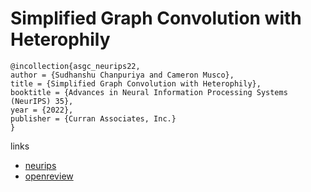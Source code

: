 # Simplified Graph Convolution with Heterophily

```
@incollection{asgc_neurips22,
author = {Sudhanshu Chanpuriya and Cameron Musco},
title = {Simplified Graph Convolution with Heterophily},
booktitle = {Advances in Neural Information Processing Systems (NeurIPS) 35},
year = {2022},
publisher = {Curran Associates, Inc.}
}
```

links
- [neurips](https://nips.cc/Conferences/2022/Schedule?showEvent=53833)
- [openreview](https://openreview.net/forum?id=jRrpiqxtrWm)
